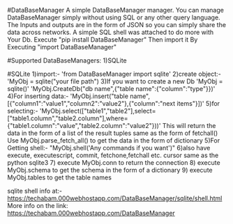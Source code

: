 #DataBaseManager
A simple DataBaseManager manager. You can manage DataBaseManager simply without using SQL or any other query language. The Inputs and outputs are in the form of JSON so you can simply share the data across networks. A simple SQL shell was attached to do more with Your Db.
Execute "pip install DataBaseManager"
Then import it By Executing
"import DataBaseManager"

#Supported DataBaseManagers:
1)SQLite

#SQLite
1)import:-
'from DataBaseManager import sqlite'
2)create object:-
'MyObj = sqlite("your file path")
3)If you want to create a new Db
'MyObj = sqlite()'
'MyObj.CreateDb("db name",{"table name":{"column":"type"}})'
4)For inserting data:-
'MyObj.insert("table name",[{"column1":"value1","column2":"value2"},{"column":"next items"}])'
5)for selecting:- 
'MyObj.select(["table1","table2"],select=["table1.column","table2.column"],where={"table1.column":"value","table2.column":"value2"}))'
This will return the data in the form of a list of the result tuples same as the form of fetchall()
Use MyObj.parse_fetch_all() to get the data in the form of dictionary
5)For Getting shell:-
"MyObj.shell('Any commands if you want')"
6)also have execute, executescript, commit, fetchone,fetchall etc. cursor same as the python sqlite3
7) execute MyObj.conn to return the connection
8) execute MyObj.schema to get the schema in the form of a dictionary
9) execute MyObj.tables to get the table names

sqlite shell info at:- https://techabam.000webhostapp.com/DataBaseManager/sqlite/shell.html
More info on the link:
https://techabam.000webhostapp.com/DataBaseManager
